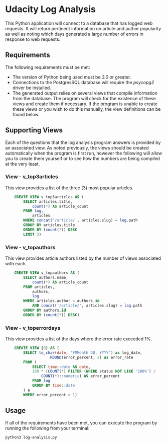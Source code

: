 # Udacity Log Analysis

This Python application will connect to a database that has logged web
requests. It will return pertinent information on article and author
popularity as well as noting which days generated a large number of
errors in response to web requests.

## Requirements

The following requirements must be met:

- The version of Python being used must be *3.0* or greater.
- Connections to the PostgresSQL database will require the *psycopg2* driver be installed.
- The generated output relies on several views that compile information from the database. The program will check for the existence of these views and create them if necessary. If the program is unable to create these views or you wish to do this manually, the view definitions can be found below.

## Supporting Views

Each of the questions that the log analysis program answers is provided by an associated view. As noted previously, the views should be created automatically when the program is first run, however the following will allow you to create them yourself or to see how the numbers are being compiled at the very least.

### View - v_top3articles

This view provides a list of the three (3) most popular articles.

```sql
    CREATE VIEW v_top3articles AS (
        SELECT articles.title,
            count(*) AS article_count
        FROM log,
            articles
        WHERE concat('/article/', articles.slug) = log.path
        GROUP BY articles.title
        ORDER BY (count(*)) DESC
        LIMIT 3)
```

### View - v_topauthors

This view provides article authors listed by the number of views associated with each.

```sql
    CREATE VIEW v_topauthors AS (
        SELECT authors.name,
            count(*) AS article_count
        FROM articles,
            authors,
            log
        WHERE articles.author = authors.id
            AND concat('/article/', articles.slug) = log.path
        GROUP BY authors.id
        ORDER BY (count(*)) DESC)
```

### View - v_toperrordays

This view provides a list of the days where the error rate exceeded 1%.

```sql
    CREATE VIEW {0} AS (
        SELECT to_char(date, 'FMMonth DD, YYYY') as log_date,
                    ROUND(error_percent, 2) as error_rate
        FROM (
            SELECT time::date AS date,
            100 * (COUNT(*) FILTER (WHERE status NOT LIKE '200%') /
                COUNT(*)::numeric) AS error_percent
            FROM log
            GROUP BY time::date
        ) a
        WHERE error_percent > 1)
```

## Usage

If all of the requirements have been met, you can execute the program by running the following from your terminal:

`python3 log-analysis.py`
